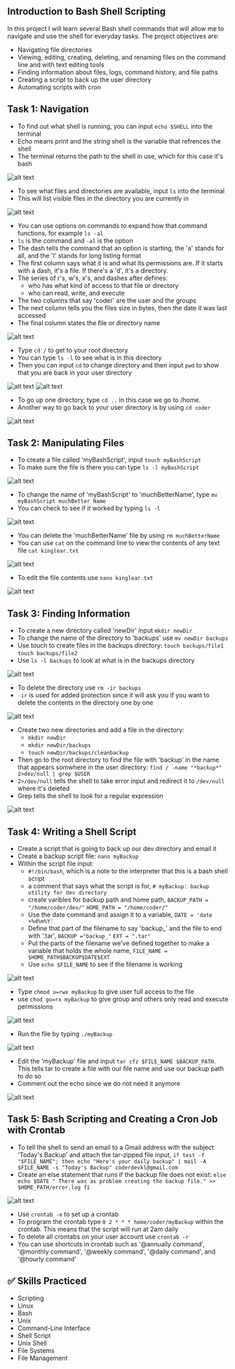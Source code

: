 ## Introduction to Bash Shell Scripting

In this project I will learn several Bash shell commands that will allow me to navigate and use the shell for everyday tasks. The project objectives are:
* Navigating file directories
* Viewing, editing, creating, deleting, and renaming files on the command line and with text editing tools
* Finding information about files, logs, command history, and file paths
* Creating a script to back up the user directory
* Automating scripts with cron

## Task 1: Navigation
* To find out what shell is running, you can input `echo $SHELL` into the terminal
* Echo means print and the string shell is the variable that refrences the shell
* The terminal returns the path to the shell in use, which for this case it's bash

![alt text](https://github.com/Nathan-Reynolds09/Cybersecurity-Portfolio/blob/d2b8157d8564ace4907ffc71f9562baf5d57902f/Introduction%20to%20Bash%20Shell%20Scripting/Images/echo%20shell.png)

* To see what files and directories are available, input `ls` into the terminal
* This will list visible files in the directory you are currently in

![alt text](https://github.com/Nathan-Reynolds09/Cybersecurity-Portfolio/blob/d2b8157d8564ace4907ffc71f9562baf5d57902f/Introduction%20to%20Bash%20Shell%20Scripting/Images/ls.png)

* You can use options on commands to expand how that command functions, for example `ls -al`
* `ls` is the command and `-al` is the option
* The dash tells the command that an option is starting, the 'a' stands for all, and the 'l' stands for long listing format
* The first column says what it is and what its permissions are. If it starts with a dash, it's a file. If there's a 'd', it's a directory.
* The series of r's, w's, x's, and dashes after defines:
  * who has what kind of access to that file or directory
  * who can read, write, and execute
* The two columns that say 'coder' are the user and the groups
* The next column tells you the files size in bytes, then the date it was last accessed
* The final column states the file or directory name

![alt text](https://github.com/Nathan-Reynolds09/Cybersecurity-Portfolio/blob/d2b8157d8564ace4907ffc71f9562baf5d57902f/Introduction%20to%20Bash%20Shell%20Scripting/Images/ls%20-al.png)
  
* Type `cd /` to get to your root directory
* You can type `ls -l` to see what is in this directory
* Then you can input `cd` to change directory and then input `pwd` to show that you are back in your user directory

![alt text](https://github.com/Nathan-Reynolds09/Cybersecurity-Portfolio/blob/d2b8157d8564ace4907ffc71f9562baf5d57902f/Introduction%20to%20Bash%20Shell%20Scripting/Images/cd%201.png)
![alt text](https://github.com/Nathan-Reynolds09/Cybersecurity-Portfolio/blob/d2b8157d8564ace4907ffc71f9562baf5d57902f/Introduction%20to%20Bash%20Shell%20Scripting/Images/cd%202.png)

* To go up one directory, type `cd ..` In this case we go to /home.
* Another way to go back to your user directory is by using `cd coder`

![alt text](https://github.com/Nathan-Reynolds09/Cybersecurity-Portfolio/blob/d2b8157d8564ace4907ffc71f9562baf5d57902f/Introduction%20to%20Bash%20Shell%20Scripting/Images/cd%20...png)

## Task 2: Manipulating Files
* To create a file called 'myBashScript', input `touch myBashScript`
* To make sure the file is there you can type `ls -l myBashScript`

![alt text](https://github.com/Nathan-Reynolds09/Cybersecurity-Portfolio/blob/9d0d63339e4858fec5c4a614e495940fb283258d/Introduction%20to%20Bash%20Shell%20Scripting/Images/touch.png)

* To change the name of 'myBashScript' to 'muchBetterName', type `mv myBashScript muchBetter Name`
* You can check to see if it worked by typing `ls -l`

![alt text](https://github.com/Nathan-Reynolds09/Cybersecurity-Portfolio/blob/9d0d63339e4858fec5c4a614e495940fb283258d/Introduction%20to%20Bash%20Shell%20Scripting/Images/change%20name.png)

* You can delete the 'muchBetterName' file by using `rm muchBetterName`
* You can use `cat` on the command line to view the contents of any text file `cat kinglear.txt`

![alt text](https://github.com/Nathan-Reynolds09/Cybersecurity-Portfolio/blob/9d0d63339e4858fec5c4a614e495940fb283258d/Introduction%20to%20Bash%20Shell%20Scripting/Images/view%20file.png)

* To edit the file contents use `nano kinglear.txt`

![alt text](https://github.com/Nathan-Reynolds09/Cybersecurity-Portfolio/blob/9d0d63339e4858fec5c4a614e495940fb283258d/Introduction%20to%20Bash%20Shell%20Scripting/Images/edit%20file.png)

## Task 3: Finding Information
* To create a new directory called 'newDir' input `mkdir newDir`
* To change the name of the directory to 'backups' use `mv newDir backups`
* Use touch to create files in the backups directory: `touch backups/file1` `touch backups/file2`
* Use `ls -l backups` to look at what is in the backups directory

![alt text](https://github.com/Nathan-Reynolds09/Cybersecurity-Portfolio/blob/32c511c5cb8b105b6a2ff51f8c66f9c5428a0a6d/Introduction%20to%20Bash%20Shell%20Scripting/Images/backups%20directory.png)

* To delete the directory use `rm -ir backups`
* `-ir` is used for added protection since it will ask you if you want to delete the contents in the directory one by one

![alt text](https://github.com/Nathan-Reynolds09/Cybersecurity-Portfolio/blob/32c511c5cb8b105b6a2ff51f8c66f9c5428a0a6d/Introduction%20to%20Bash%20Shell%20Scripting/Images/delete%20backups.png)

* Create two new directories and add a file in the directory:
  * `mkdir newDir`
  * `mkdir newDir/backups`
  * `touch newDir/backups/cleanbackup`
* Then go to the root directory to find the file with 'backup' in the name that appears somwhere in the user directory: `find / -name "*backup*" 2>dev/null | grep $USER`
* `2>/dev/null` tells the shell to take error input and redirect it to `/dev/null` where it's deleted
* Grep tells the shell to look for a regular expression

![alt text](https://github.com/Nathan-Reynolds09/Cybersecurity-Portfolio/blob/32c511c5cb8b105b6a2ff51f8c66f9c5428a0a6d/Introduction%20to%20Bash%20Shell%20Scripting/Images/find%20file.png)

## Task 4: Writing a Shell Script
* Create a script that is going to back up our dev directory and email it
* Create a backup script file: `nano myBackup`
* Within the script file input:
  * `#!/bin/bash`, which is a note to the interpreter that this is a bash shell script
  * a comment that says what the script is for, `# myBackup: backup utility for dev directory`
  * create varibles for backup path and home path, `BACKUP_PATH = "/home/coder/dev/"` `HOME_PATH = "/home/coder/"`
  * Use the date command and assign it to a variable, `DATE = 'date +%d%m%Y'`
  * Define that part of the filename to say 'backup_' and the file to end with '.tar', `BACKUP ="backup_"` `EXT = ".tar"`
  * Put the parts of the filename we've defined together to make a variable that holds the whole name, `FILE_NAME = $HOME_PATH$BACKUP$DATE$EXT`
  * Use `echo $FILE_NAME` to see if the filename is working

![alt text](https://github.com/Nathan-Reynolds09/Cybersecurity-Portfolio/blob/99454fe3eb2856d58b96fd993c4ba55100da151c/Introduction%20to%20Bash%20Shell%20Scripting/Images/myBackup%20script%20file.png)

* Type `chmod u=rwx myBackup` to give user full access to the file
* use `chod go=rx myBackup` to give group and others only read and execute permissions

![alt text](https://github.com/Nathan-Reynolds09/Cybersecurity-Portfolio/blob/99454fe3eb2856d58b96fd993c4ba55100da151c/Introduction%20to%20Bash%20Shell%20Scripting/Images/permissions.png)

* Run the file by typing `./myBackup`

![alt text](https://github.com/Nathan-Reynolds09/Cybersecurity-Portfolio/blob/99454fe3eb2856d58b96fd993c4ba55100da151c/Introduction%20to%20Bash%20Shell%20Scripting/Images/run%20file.png)

* Edit the 'myBackup' file and input `tar cfz $FILE_NAME $BACKUP_PATH`. This tells tar to create a file with our file name and use our backup path to do so
* Comment out the echo since we do not need it anymore

![alt text](https://github.com/Nathan-Reynolds09/Cybersecurity-Portfolio/blob/99454fe3eb2856d58b96fd993c4ba55100da151c/Introduction%20to%20Bash%20Shell%20Scripting/Images/tar.png)

## Task 5: Bash Scripting and Creating a Cron Job with Crontab
* To tell the shell to send an email to a Gmail address with the subject 'Today's Backup' and attach the tar-zipped file input, `if test -f "$FILE_NAME"; then echo "Here's your daily backup" | mail -A $FILE_NAME -s "Today's Backup" coderdevkl@gmail.com`
* Create an else statement that runs if the backup file does not exist: `else echo $DATE " There was as problem creating the backup file." >> $HOME_PATH/error.log fi`

![alt text](https://github.com/Nathan-Reynolds09/Cybersecurity-Portfolio/blob/20fbd507e45e1f38825215b7a199c4547edab17b/Introduction%20to%20Bash%20Shell%20Scripting/Images/if%20else%20statement.png)

* Use `crontab -e` to set up a crontab
* To program the crontab type `0 2 * * * home/coder/myBackup` within the crontab. This means that the script will run at 2am daily
* To delete all crontabs on your user account use `crontab -r`
* You can use shortcuts in crontab such as '@annually command', '@monthly command', '@weekly command', '@daily command', and '@hourly command'

## ✅ Skills Practiced
* Scripting
* Linux
* Bash
* Unix
* Command-Line Interface
* Shell Script
* Unix Shell
* File Systems
* File Management

